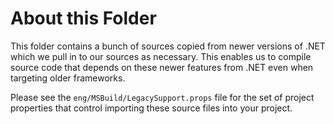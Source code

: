 # About this Folder

This folder contains a bunch of sources copied from newer versions of .NET which we pull in to
our sources as necessary. This enables us to compile source code that depends on these newer
features from .NET even when targeting older frameworks.

Please see the `eng/MSBuild/LegacySupport.props` file for the set of project properties that control importing
these source files into your project.
